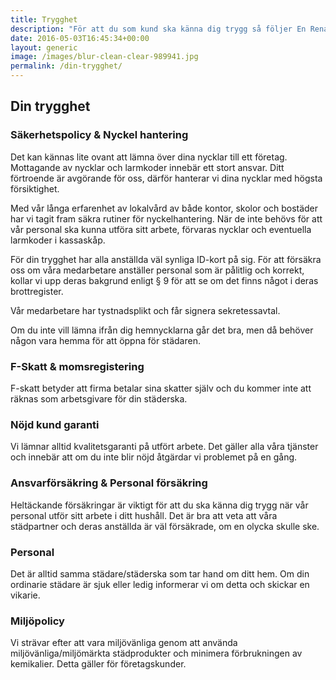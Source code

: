 ```yaml
---
title: Trygghet
description: "För att du som kund ska känna dig trygg så följer En Renare Vardag branschens högsta krav när det gäller säkerhet och ansvarsfrågor."
date: 2016-05-03T16:45:34+00:00
layout: generic
image: /images/blur-clean-clear-989941.jpg
permalink: /din-trygghet/
---
```

## Din trygghet

### Säkerhetspolicy & Nyckel hantering 
Det kan kännas lite ovant att lämna över dina nycklar till ett företag. Mottagande av nycklar och larmkoder innebär ett stort ansvar. Ditt förtroende är avgörande för oss, därför hanterar vi dina nycklar med högsta försiktighet.

Med vår långa erfarenhet av lokalvård av både kontor, skolor och bostäder har vi tagit fram säkra rutiner för nyckelhantering. När de inte behövs för att vår personal ska kunna utföra sitt arbete, förvaras nycklar och eventuella larmkoder i kassaskåp.

För din trygghet har alla anställda väl synliga ID-kort på sig. För att försäkra oss om våra medarbetare anställer personal som är pålitlig och korrekt, kollar vi upp deras bakgrund enligt § 9 för att se om det finns något i deras brottregister.

Vår medarbetare har tystnadsplikt och får signera sekretessavtal.

Om du inte vill lämna ifrån dig hemnycklarna går det bra, men då behöver någon vara hemma för att öppna för städaren.

### F-Skatt & momsregistering
F-skatt betyder att firma betalar sina skatter själv och du kommer inte att räknas som arbetsgivare för din städerska.

### Nöjd kund garanti
Vi lämnar alltid kvalitetsgaranti på utfört arbete. Det gäller alla våra tjänster och innebär att om du inte blir nöjd åtgärdar vi problemet på en gång.

### Ansvarförsäkring & Personal försäkring
Heltäckande försäkringar är viktigt för att du ska känna dig trygg när vår personal utför sitt arbete i ditt hushåll. Det är bra att veta att våra städpartner och deras anställda är väl försäkrade, om en olycka skulle ske.

### Personal
Det är alltid samma städare/städerska som tar hand om ditt hem. Om din ordinarie städare är sjuk eller ledig informerar vi om detta och skickar en vikarie.

### Miljöpolicy
Vi strävar efter att vara miljövänliga genom att använda miljövänliga/miljömärkta städprodukter och minimera förbrukningen av kemikalier. Detta gäller för företagskunder.
